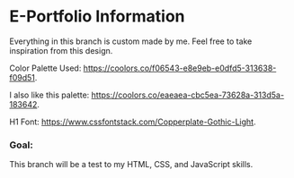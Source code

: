 # E-Portfolio Information
Everything in this branch is custom made by me. Feel free to take inspiration from this design.

Color Palette Used: https://coolors.co/f06543-e8e9eb-e0dfd5-313638-f09d51.

I also like this palette: https://coolors.co/eaeaea-cbc5ea-73628a-313d5a-183642.

H1 Font: https://www.cssfontstack.com/Copperplate-Gothic-Light.

### Goal:
This branch will be a test to my HTML, CSS, and JavaScript skills.